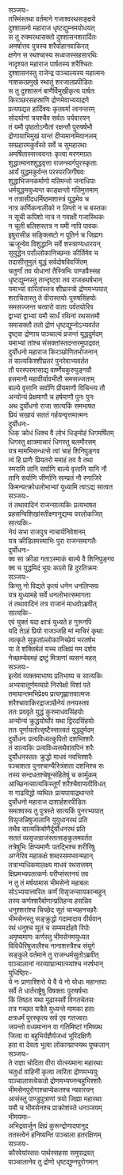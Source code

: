 सञ्जयः-  
तस्मिंस्तथा वर्तमाने गजाश्वरथसङ्क्षये  
दुश्शासनो महाराज धृष्टद्युम्नमयोधयत्  
स तु रुक्मरथासक्तो दुश्शासनशरार्दितः  
अमर्षात्तव पुत्रस्य शरैर्वाहानवाकिरत्  
क्षणेन स रथश्चास्य सध्वजस्सहसारथिः  
नादृश्यत महाराज पार्षतस्य शरैश्चितः  
दुश्शासनस्तु राजेन्द्र पाञ्चाल्यस्य महात्मनः  
नाशकत्प्रमुखे स्थातुं शरजालप्रपीडितः  
स तु दुश्शासनं बाणैर्विमुखीकृत्य पार्षतः  
किरञ्छरसहस्राणि द्रोणमेवाभ्ययाद्रणे  
प्रत्यपद्यत हार्दिक्यः कृतवर्मा त्वनन्तरम्  
सोदर्याणां त्रयश्चैव सर्वतः पर्यवारयन्  
तं यमौ पृष्ठतोऽन्वैतां रक्षन्तौ पुरुषर्षभौ  
द्रोणायाभिमुखं यान्तं दीप्यमानमिवानलम्  
सम्प्रहारमकुर्वंस्ते सर्वे च सुमहारथाः  
अमर्षितास्सत्त्ववन्तः कृत्वा मरणमग्रतः  
शुद्धात्मानश्शुद्धवृत्ता राजन्स्वर्गपुरस्कृताः  
आर्यं युद्धमकुर्वन्त परस्परजिगीषवः  
शुद्धाभिजनकर्माणो मतिमन्तो जनाधिपाः  
धर्मयुद्धमयुध्यन्त काङ्क्षन्तो गतिमुत्तमाम्  
न तत्रासीदधर्मिष्ठमशास्त्रं युद्धमेव च  
नात्र कर्णिकनालीको न लिप्तो न च बस्तकः  
न सूची कपिशो नात्र न गवाक्षी गजास्थिकः  
न चूली बलिशस्तत्र न यमी नापि पावकः  
इषुरासीन्न सङ्क्लिष्टो न पूतिर्न च जिह्मगः  
ऋजून्येव विशुद्धानि सर्वे शस्त्राण्यधारयन्  
सुयुद्धेन पराँल्लोकानिच्छन्तः कीर्तिमेव च  
तदासीत्तुमुलं युद्धं सर्वदोषविवर्जितम्  
चतुर्णां तव योधानां तैस्त्रिभिः पाण्डवैस्सह  
धृष्टद्युम्नस्तु तान्दृष्ट्वा तव राजन्रथर्षभान्  
यमाभ्यां वारितांस्तत्र शीघ्रास्त्रो द्रोणमभ्ययात्  
शराचितास्तु ते वीरास्तयोः पुरुषसिंहयोः  
समसज्जन्त चत्वारो वाताः पर्वतयोरिव  
द्वाभ्यां द्वाभ्यां यमौ सार्धं रथिनां रथसत्तमौ  
समासक्तौ ततो द्रोणं धृष्टद्युम्नोऽभ्यवर्तत  
दृष्ट्वा द्रोणाय पाञ्चाल्यं व्रजन्तं युद्धदुर्मदम्  
यमाभ्यां तांश्च संसक्तांस्तदन्तरमुपाद्रवत्  
दुर्योधनो महाराज किरञ्छोणितभोजनान्  
तं सात्यकिश्शीघ्रतरं पुनरेवाभ्यवर्तत  
तौ परस्परमासाद्य वार्ष्णेयकुरुपुङ्गवौ  
हसमानौ महावीर्यावभीतौ समसज्जताम्  
बाल्ये वृत्तानि सर्वाणि प्रीयमाणौ विचिन्त्य तौ  
अन्योन्यं प्रेक्षमाणौ च हर्षमाणौ पुनः पुनः  
अथ दुर्योधनो राजा सात्यकिं समभाषत  
प्रियं सखायं सततं गर्हयन्वृत्तमात्मनः  
दुर्योधनः-  
धिक् क्रोधं धिक्च वै लोभं धिङ्मोहं धिगमर्षितम्  
धिगस्तु क्षात्रमाचारं धिगस्तु बलमौरसम्  
यत्र मामभिसन्धत्से त्वां चाहं शिनिपुङ्गव  
त्वं हि प्राणैः प्रियतरो ममाहं तव वै तथा  
स्मरामि तानि सर्वाणि बाल्ये वृत्तानि यानि नौ  
तानि सर्वाणि जीर्णानि साम्प्रतं नौ रणाजिरे  
किमन्यत्क्रोधलोभाभ्यां युध्यामि त्वाऽद्य सात्वत  
सञ्जयः-  
तं तथावादिनं राजन्सात्यकिः प्रत्यभाषत  
प्रहसन्विशिखांस्तीक्ष्णानुद्यम्य परलोकजित्  
सात्यकिः-  
नेयं सभा राजपुत्र नाचार्यनिवेशनम्  
यत्र क्रीडितमस्माभिः पुरा राजन्समागतैः  
दुर्योधनः-  
क्व सा क्रीडा गताऽस्माकं बाल्ये वै शिनिपुङ्गव  
क्व च युद्धमिदं भूयः कालो हि दुरतिक्रमः  
सञ्जयः-   
किन्तु नो विद्यते कृत्यं धनेन धनलिप्सवः  
यत्र युध्यामहे सर्वे धनलोभात्समागताः  
तं तथावादिनं तत्र राजानं माधवोऽब्रवीत्  
सात्यकिः-  
एवं युक्तं यदा क्षात्रं युध्यते ह गुरूनपि  
यदि तेऽहं प्रियो राजञ्जहि मां माचिरं कृथाः  
त्वत्कृते सुकृतांल्लोकानिच्छेयं भरतर्षभ  
या ते शक्तिर्बलं यच्च तत्क्षिप्रं मम दर्शय  
नेच्छाम्येवमहं द्रष्टुं मित्राणां व्यसनं महत्  
सञ्जयः-  
इत्येवं व्यक्तमाभाष्य प्रतिभाष्य च सात्यकिः  
अभ्ययात्तूर्णमव्यग्रो निरपेक्षो विशां पते  
तमायान्तमभिप्रेक्ष्य प्रत्यगृह्णात्तवात्मजः  
शरैश्चावाकिरद्राजञ्छैनेयं तनयस्तव  
ततः प्रववृते युद्धं कुरुमाधवसिंहयोः  
अन्योन्यं क्रुद्धयोर्घोरं यथा द्विरदसिंहयोः  
ततः पूर्णायतोत्सृष्टैस्सात्वतं युद्धदुर्मदम्  
दुर्योधनः प्रत्यविध्यत्कुपितो दशभिश्शरैः  
तं सात्यकिः प्रत्यविध्यत्तथैवावपिनं शरैः  
दुर्योधनस्ततः क्रुद्धो माधवं नवभिश्शरैः  
पञ्चाशता पुनश्चान्यैस्त्रिंशता दशभिश्च सः  
तस्य सन्दधतश्चेषून्संहितेषुं च कार्मुकम्  
आच्छिनत्सात्यकिस्तूर्णं शरैश्चैवाप्यवीविधत्  
स गाढविद्धो व्यथितः प्रत्यपायाद्रथान्तरे  
दुर्योधनो महाराज दाशार्हशरपीडितः  
समाश्वस्य तु पुत्रस्ते सात्यकिं पुनरभ्ययात्  
विसृजन्निषुजालानि युयुधानरथं प्रति  
तथैव सात्यकिर्बाणैर्दुर्योधनरथं प्रति  
सततं व्यसृजन्राजंस्तत्सङ्कुलमवर्तत  
तत्रेषुभिः क्षिप्यमाणैः पतद्भिश्च शरीरिषु  
अग्नेरिव महाकक्षे शब्दस्समभवन्महान्  
तत्राभ्यधिकमालक्ष्य माधवं रथसत्तमम्  
क्षिप्रमभ्यपतत्कर्णः परीप्संस्तनयं तव  
न तु तं मर्षयामास भीमसेनो महाबलः  
सोऽभ्ययात्त्वरितः कर्णं विसृजन्सायकान्बहून्  
तस्य कर्णश्शरैर्बाणान्प्रतिहन्य हसन्निव  
धनुश्शरांश्च चिच्छेद सूतं चाभ्यहनच्छरैः  
भीमसेनस्तु सङ्क्रुद्धो गदामादाय वीर्यवान्  
रथं धनुश्च सूतं च सम्ममर्दाहवे रिपोः  
अमृष्यमाणः कर्णस्तु भीमसेनमयुध्यत  
विविधैरिषुजालैश्च नानाशस्त्रैश्च संयुगे  
सङ्कुले वर्तमाने तु राजन्धर्मसुतोऽब्रवीत्  
पाञ्चालानां नरव्याघ्रान्मात्स्यांश्च नरर्षभान्  
युधिष्ठिरः-  
ये नः प्राणाश्शिरो ये वै ये नो योधाः महान्तपाः  
सर्वे ते धार्तराष्ट्रेषु विषक्ताः पुरुषर्षभाः  
किं तिष्ठत यथा मूढास्सर्वे विगतचेतसः  
तत्र गच्छत यत्रैते युध्यन्ते मामका हताः  
क्षत्रधर्मं पुरस्कृत्य सर्व एव गतज्वराः  
जयन्तो वध्यमानान वा गतिमिष्टां गमिष्यथ  
जित्वा वा बहुभिर्यज्ञैर्यजध्वं भूरिदक्षिणैः  
हता वा देवता भूत्वा लोकान्प्राप्स्यथ पुष्कलान्   
सञ्जयः-  
ते राज्ञा चोदिता वीरा योत्स्यमाना महारथाः  
चतुर्धा वाहिनीं कृत्वा त्वरिता द्रोणमभ्ययुः  
पाञ्चालास्त्वेकतो द्रोणमभ्यघ्नन्बहुभिश्शरैः  
भीमसेनपुरोगाश्चाप्येकतश्च न्यवारयन्  
आसंस्तु पाण्डुपुत्राणां त्रयो जिह्मा महारथाः  
यमौ च भीमसेनश्च प्राक्रोशंस्ते धनञ्जयम्  
भीमयमाः-  
अभिद्रवार्जुन क्षिप्रं कुरून्द्रोणादपानुद  
ततस्त्वेनं हनिष्यन्ति पाञ्चाला हतरक्षिणम्  
सञ्जयः-  
कौरवेयांस्ततः पार्थस्सहसा समुपाद्रवत्  
पाञ्चालानेव तु द्रोणो धृष्टद्युम्नपुरोगमान्  
